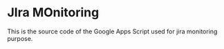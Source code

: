 # JIra MOnitoring

This is the source code of the Google Apps Script used for jira monitoring purpose.
